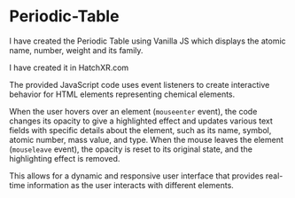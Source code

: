 # Periodic-Table
I have created the Periodic Table using Vanilla JS which displays the atomic name, number, weight and its family.

I have created it in HatchXR.com

The provided JavaScript code uses event listeners to create interactive behavior for HTML elements representing chemical elements. 

When the user hovers over an element (`mouseenter` event), the code changes its opacity to give a highlighted effect and updates various text fields with specific details about the element, such as its name, symbol, atomic number, mass value, and type. When the mouse leaves the element (`mouseleave` event), the opacity is reset to its original state, and the highlighting effect is removed. 

This allows for a dynamic and responsive user interface that provides real-time information as the user interacts with different elements.
